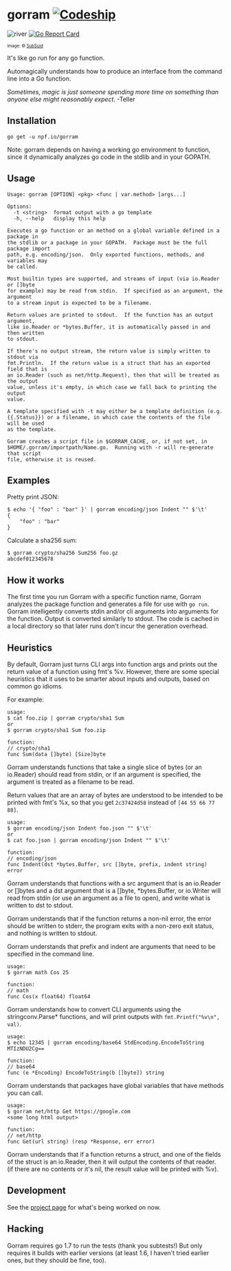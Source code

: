 # gorram [![Codeship](https://img.shields.io/codeship/ba651390-71e8-0134-7f3a-1a37cb97ae34.svg?maxAge=0)](https://app.codeship.com/projects/178461)
![river](https://cloud.githubusercontent.com/assets/3185864/18798443/97829e60-81a0-11e6-99a2-d8a788dd9279.jpg) [![Go Report Card](https://goreportcard.com/badge/npf.io/gorram)](https://goreportcard.com/report/npf.io/gorram)

<sup><sub>image: &copy; [SubSuid](http://subsuid.deviantart.com/art/River-Tam-Speed-Drawing-282223915)</sub></sup>

It's like go run for any go function.

Automagically understands how to produce an interface from the command line into
a Go function.

*Sometimes, magic is just someone spending more time on something than anyone else might reasonably expect.* -Teller

## Installation

```
go get -u npf.io/gorram
```

Note: gorram depends on having a working go environment to function, since it
dynamically analyzes go code in the stdlib and in your GOPATH.

## Usage

```
Usage: gorram [OPTION] <pkg> <func | var.method> [args...]

Options:
  -t <string>  format output with a go template
  -h, --help   display this help

Executes a go function or an method on a global variable defined in a package in
the stdlib or a package in your GOPATH.  Package must be the full package import
path, e.g. encoding/json.  Only exported functions, methods, and variables may
be called.

Most builtin types are supported, and streams of input (via io.Reader or []byte
for example) may be read from stdin.  If specified as an argument, the argument
to a stream input is expected to be a filename.

Return values are printed to stdout.  If the function has an output argument,
like io.Reader or *bytes.Buffer, it is automatically passed in and then written
to stdout.

If there's no output stream, the return value is simply written to stdout via
fmt.Println.  If the return value is a struct that has an exported field that is
an io.Reader (such as net/http.Request), then that will be treated as the output
value, unless it's empty, in which case we fall back to printing the output
value.

A template specified with -t may either be a template definition (e.g.
{{.Status}}) or a filename, in which case the contents of the file will be used
as the template.

Gorram creates a script file in $GORRAM_CACHE, or, if not set, in
$HOME/.gorram/importpath/Name.go.  Running with -r will re-generate that script
file, otherwise it is reused.

```



## Examples

Pretty print JSON:

```
$ echo '{ "foo" : "bar" }' | gorram encoding/json Indent "" $'\t'
{
    "foo" : "bar"
}
```

Calculate a sha256 sum:

```
$ gorram crypto/sha256 Sum256 foo.gz
abcdef012345678
```


## How it works

The first time you run Gorram with a specific function name, Gorram analyzes the
package function and generates a file for use with `go run`.  Gorram
intelligently converts stdin and/or cli arguments into arguments for the
function. Output is converted similarly to stdout.  The code is cached in a
local directory so that later runs don't incur the generation overhead.

## Heuristics

By default, Gorram just turns CLI args into function args and prints out the
return value of a function using fmt's %v.  However, there are some special
heuristics that it uses to be smarter about inputs and outputs, based on common
go idioms.

For example:

```
usage:
$ cat foo.zip | gorram crypto/sha1 Sum
or
$ gorram crypto/sha1 Sum foo.zip

function:
// crypto/sha1
func Sum(data []byte) [Size]byte
```

Gorram understands functions that take a single slice of bytes (or an io.Reader)
should read from stdin, or if an argument is specified, the argument is treated
as a filename to be read.

Return values that are an array of bytes are understood to be intended to be
printed with fmt's %x, so that you get `2c37424d58` instead of `[44 55 66 77
88]`.

```
usage:
$ gorram encoding/json Indent foo.json "" $'\t'
or
$ cat foo.json | gorram encoding/json Indent "" $'\t'

function:
// encoding/json
func Indent(dst *bytes.Buffer, src []byte, prefix, indent string) error
```

Gorram understands that functions with a src argument that is an io.Reader or
[]bytes and a dst argument that is a []byte, *bytes.Buffer, or io.Writer will
read from stdin (or use an argument as a file to open), and write what is
written to dst to stdout.

Gorram understands that if the function returns a non-nil error, the error
should be written to stderr, the program exits with a non-zero exit status, and
nothing is written to stdout.

Gorram understands that prefix and indent are arguments that need to be
specified in the command line.


```
usage:
$ gorram math Cos 25

function:
// math
func Cos(x float64) float64
```

Gorram understands how to convert CLI arguments using the stringconv.Parse*
functions, and will print outputs with `fmt.Printf("%v\n", val)`.


```
usage:
$ echo 12345 | gorram encoding/base64 StdEncoding.EncodeToString
MTIzNDU2Cg==

function:
// base64
func (e *Encoding) EncodeToString(b []byte]) string
```
Gorram understands that packages have global variables that have methods you can
call.

```
usage: 
$ gorram net/http Get https://google.com
<some long html output>

function:
// net/http
func Get(url string) (resp *Response, err error)
```

Gorram understands that if a function returns a struct, and one of the fields of
the struct is an io.Reader, then it will output the contents of that reader.  
(if there are no contents or it's nil, the result value will be printed with
%v).

## Development

See the [project page](https://github.com/natefinch/gorram/projects/1) for what's
being worked on now. 

## Hacking

Gorram requires go 1.7 to run the tests (thank you subtests!)  But only requires
it builds with earlier versions (at least 1.6, I haven't tried earlier ones, but
they should be fine, too).
